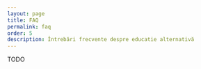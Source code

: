 ```yaml
---
layout: page
title: FAQ
permalink: faq
order: 5
description: Întrebări frecvente despre educatie alternativă
---
```


TODO

